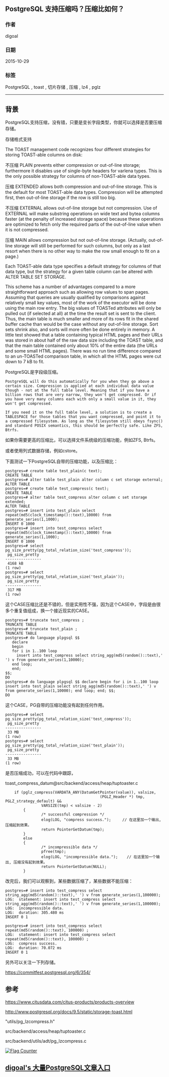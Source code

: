 ## PostgreSQL 支持压缩吗？压缩比如何？  
                                                                                                                                                                                   
### 作者                                                                                                                                                                  
digoal                                                                                                                                                                  
                                                                                                                                                                  
### 日期                                                                                                                                                                   
2015-10-29                                                                                                                                                      
                                                                                                                                                                    
### 标签                                                                                                                                                                  
PostgreSQL , toast , 切片存储 , 压缩 , lz4 , pglz   
                                                                                                                                                                              
----                                                                                                                                                                              
                                                                                                                                                                               
## 背景                                                                                                       
PostgreSQL支持压缩，没有错，只要是变长字段类型，你就可以选择是否要压缩存储。  
  
存储格式支持  
  
The TOAST management code recognizes four different strategies for storing TOAST-able columns on disk:  
  
不压缩 PLAIN prevents either compression or out-of-line storage; furthermore it disables use of single-byte headers for varlena types. This is the only possible strategy for columns of non-TOAST-able data types.  
  
压缩 EXTENDED allows both compression and out-of-line storage. This is the default for most TOAST-able data types. Compression will be attempted first, then out-of-line storage if the row is still too big.  
  
不压缩 EXTERNAL allows out-of-line storage but not compression. Use of EXTERNAL will make substring operations on wide text and bytea columns faster (at the penalty of increased storage space) because these operations are optimized to fetch only the required parts of the out-of-line value when it is not compressed.  
  
压缩 MAIN allows compression but not out-of-line storage. (Actually, out-of-line storage will still be performed for such columns, but only as a last resort when there is no other way to make the row small enough to fit on a page.)  
  
Each TOAST-able data type specifies a default strategy for columns of that data type, but the strategy for a given table column can be altered with ALTER TABLE SET STORAGE.  
  
This scheme has a number of advantages compared to a more straightforward approach such as allowing row values to span pages. Assuming that queries are usually qualified by comparisons against relatively small key values, most of the work of the executor will be done using the main row entry. The big values of TOASTed attributes will only be pulled out (if selected at all) at the time the result set is sent to the client. Thus, the main table is much smaller and more of its rows fit in the shared buffer cache than would be the case without any out-of-line storage. Sort sets shrink also, and sorts will more often be done entirely in memory. A little test showed that a table containing typical HTML pages and their URLs was stored in about half of the raw data size including the TOAST table, and that the main table contained only about 10% of the entire data (the URLs and some small HTML pages). There was no run time difference compared to an un-TOASTed comparison table, in which all the HTML pages were cut down to 7 kB to fit.  
  
PostgreSQL是字段级压缩。  
  
    PostgreSQL will do this automatically for you when they go above a certain size. Compression is applied at each individual data value though - not at the full table level. Meaning that if you have a billion rows that are very narrow, they won't get compressed. Or if you have very many columns each with only a small value in it, they won't get compressed.  
      
    If you need it on the full table level, a solution is to create a TABLESPACE for those tables that you want compressed, and point it to a compressed filesystem. As long as the filesystem still obeys fsync() and standard POSIX semantics, this should be perfectly safe. Like ZFS, Btrfs.  
  
如果你需要更高的压缩比，可以选择文件系统级的压缩功能，例如ZFS, Btrfs。  
  
或者使用列式数据存储，例如cstore。  
  
下面测试一下PostgreSQL自带的压缩功能，以及压缩比：  
  
```  
postgres=# create table test_plain(c text);  
CREATE TABLE  
postgres=# alter table test_plain alter column c set storage external;  
ALTER TABLE  
postgres=# create table test_compress(c text);  
CREATE TABLE  
postgres=# alter table test_compress alter column c set storage extended;  
ALTER TABLE  
postgres=# insert into test_plain select repeat(md5(clock_timestamp()::text),10000) from generate_series(1,1000);  
INSERT 0 1000  
postgres=# insert into test_compress select repeat(md5(clock_timestamp()::text),10000) from generate_series(1,1000);  
INSERT 0 1000  
postgres=# select pg_size_pretty(pg_total_relation_size('test_compress'));  
 pg_size_pretty   
----------------  
 4168 kB  
(1 row)  
postgres=# select pg_size_pretty(pg_total_relation_size('test_plain'));  
 pg_size_pretty   
----------------  
 317 MB  
(1 row)  
```  
  
这个CASE压缩比还是不错的，但是实用性不强，因为这个CASE中，字段是由很多个重复值组成，换一个接近现实的CASE。  
  
```  
postgres=# truncate test_compress ;  
TRUNCATE TABLE  
postgres=# truncate test_plain ;  
TRUNCATE TABLE  
postgres=# do language plpgsql $$  
   declare   
   begin   
   for i in 1..100 loop   
     insert into test_compress select string_agg(md5(random()::text),' ') v from generate_series(1,10000);  
   end loop;  
   end;   
$$;  
DO  
postgres=# do language plpgsql $$ declare begin for i in 1..100 loop insert into test_plain select string_agg(md5(random()::text),' ') v from generate_series(1,10000); end loop; end; $$;  
DO  
```  
  
这个CASE，PG自带的压缩功能没有起到任何作用。  
  
```  
postgres=# select pg_size_pretty(pg_total_relation_size('test_compress'));  
 pg_size_pretty   
----------------  
 33 MB  
(1 row)  
postgres=# select pg_size_pretty(pg_total_relation_size('test_plain'));  
 pg_size_pretty   
----------------  
 33 MB  
(1 row)  
```  
  
是否压缩成功，可以在代码中跟踪，  
  
toast_compress_datum@src/backend/access/heap/tuptoaster.c  
  
```  
	if (pglz_compress(VARDATA_ANY(DatumGetPointer(value)), valsize,  
                                          (PGLZ_Header *) tmp, PGLZ_strategy_default) &&  
                VARSIZE(tmp) < valsize - 2)  
        {  
                /* successful compression */  
                elog(LOG, "compress success.");     // 在这里加一个输出, 压缩起到效果。  
                return PointerGetDatum(tmp);  
        }  
        else  
        {  
                /* incompressible data */  
                pfree(tmp);  
                elog(LOG, "incompressible data.");    // 在这里加一个输出, 压缩没有起到效果。  
                return PointerGetDatum(NULL);  
        }  
```  
  
改完后，我们可以观察到，某些数据压缩了，某些数据不能压缩：  
  
```  
postgres=# insert into test_compress select string_agg(md5(random()::text),' ') v from generate_series(1,100000);  
LOG:  statement: insert into test_compress select string_agg(md5(random()::text),' ') v from generate_series(1,100000);  
LOG:  incompressible data.  
LOG:  duration: 305.480 ms  
INSERT 0 1  
  
postgres=# insert into test_compress select repeat(md5(random()::text), 100000) ;  
LOG:  statement: insert into test_compress select repeat(md5(random()::text), 100000) ;  
LOG:  compress success.  
LOG:  duration: 70.072 ms  
INSERT 0 1  
```  
  
另外可以关注一下列存储。  
  
https://commitfest.postgresql.org/6/354/  
  
## 参考  
https://www.citusdata.com/citus-products/products-overview  
  
http://www.postgresql.org/docs/9.5/static/storage-toast.html  
  
"utils/pg_lzcompress.h"  
  
src/backend/access/heap/tuptoaster.c  
  
src/backend/utils/adt/pg_lzcompress.c  
  
<a rel="nofollow" href="http://info.flagcounter.com/h9V1"  ><img src="http://s03.flagcounter.com/count/h9V1/bg_FFFFFF/txt_000000/border_CCCCCC/columns_2/maxflags_12/viewers_0/labels_0/pageviews_0/flags_0/"  alt="Flag Counter"  border="0"  ></a>  
  
  
  
  
  
  
## [digoal's 大量PostgreSQL文章入口](https://github.com/digoal/blog/blob/master/README.md "22709685feb7cab07d30f30387f0a9ae")
  
